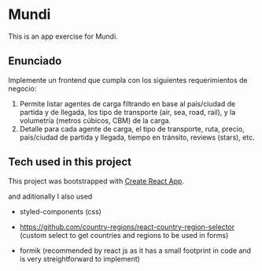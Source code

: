 # Mundi

This is an app exercise for Mundi.

## Enunciado

Implemente un frontend que cumpla con los siguientes requerimientos de negocio:

1. Permite listar agentes de carga filtrando en base al país/ciudad de partida y de llegada,
   los tipo de transporte (air, sea, road, rail), y la volumetría (metros cúbicos, CBM) de la
   carga.
2. Detalle para cada agente de carga, el tipo de transporte, ruta, precio, país/ciudad de
   partida y llegada, tiempo en tránsito, reviews (stars), etc.

## Tech used in this project

This project was bootstrapped with [Create React App](https://github.com/facebook/create-react-app).

and aditionally I also used

- styled-components (css)

- https://github.com/country-regions/react-country-region-selector (custom select to get countries and regions to be used in forms)

- formik (recommended by react js as it has a small footprint in code and is very streightforward to implement)
